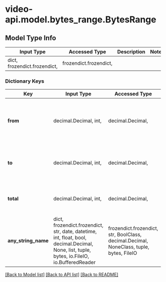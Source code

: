 # video-api.model.bytes_range.BytesRange

## Model Type Info
Input Type | Accessed Type | Description | Notes
------------ | ------------- | ------------- | -------------
dict, frozendict.frozendict,  | frozendict.frozendict,  |  | 

### Dictionary Keys
Key | Input Type | Accessed Type | Description | Notes
------------ | ------------- | ------------- | ------------- | -------------
**from** | decimal.Decimal, int,  | decimal.Decimal,  | The starting point for the range of bytes for a chunk of a video. | [optional] 
**to** | decimal.Decimal, int,  | decimal.Decimal,  | The ending point for the range of bytes for a chunk of a video. | [optional] 
**total** | decimal.Decimal, int,  | decimal.Decimal,  | The total number of bytes in the provided range. | [optional] 
**any_string_name** | dict, frozendict.frozendict, str, date, datetime, int, float, bool, decimal.Decimal, None, list, tuple, bytes, io.FileIO, io.BufferedReader | frozendict.frozendict, str, BoolClass, decimal.Decimal, NoneClass, tuple, bytes, FileIO | any string name can be used but the value must be the correct type | [optional]

[[Back to Model list]](../../README.md#documentation-for-models) [[Back to API list]](../../README.md#documentation-for-api-endpoints) [[Back to README]](../../README.md)


